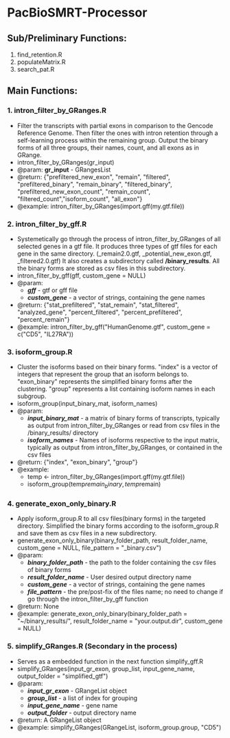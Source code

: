 # PacBioSMRT-Processor

## Sub/Preliminary Functions: <br />
1. find_retention.R <br />
2. populateMatrix.R <br />
3. search_pat.R <br />

## Main Functions:<br />
### 1. intron_filter_by_GRanges.R <br />
- Filter the transcripts with partial exons in comparison to the Gencode Reference Genome. Then filter the ones with intron retention through a self-learning process within the remaining group. Output the binary forms of all three groups, their names, count, and all exons as in GRange.
- intron_filter_by_GRanges(gr_input)
- @param: **gr_input** - GRangesList
- @return: {"prefiltered_new_exon", "remain", "filtered", "prefiltered_binary", "remain_binary", "filtered_binary",
       "prefiltered_new_exon_count", "remain_count", "filtered_count","isoform_count", "all_exon"}
- @example: intron_filter_by_GRanges(import.gff(my.gtf.file))

### 2. intron_filter_by_gff.R <br />
- Systemetically go through the process of intron_filter_by_GRanges of all selected genes in a gtf file. It produces three types of gtf files for each gene in the same directory. (_remain2.0.gtf, _potential_new_exon.gtf, _filtered2.0.gtf) It also creates a subdirectory called **/binary_results**. All the binary forms are stored as csv files in this subdirectory.
- intron_filter_by_gff(gff, custom_gene = NULL)
- @param: 
  - **_gff_** - gtf or gff file
  - **_custom_gene_** - a vector of strings, containing the gene names
- @return: {"stat_prefiltered", "stat_remain", "stat_filtered",
       "analyzed_gene", "percent_filtered",
       "percent_prefiltered", "percent_remain"}
- @example: intron_filter_by_gff("HumanGenome.gtf", custom_gene = c("CD5", "IL27RA"))

### 3. isoform_group.R <br />
- Cluster the isoforms based on their binary forms. "index" is a vector of integers that represent the group that an isoform belongs to. "exon_binary" represents the simplified binary forms after the clustering. "group" represents a list containing isoform names in each subgroup. 
- isoform_group(input_binary_mat, isoform_names)
- @param: 
  - **_input_binary_mat_** - a matrix of binary forms of transcripts, typically as output from intron_filter_by_GRanges or read from csv files in the /binary_results/ directory
  - **_isoform_names_** - Names of isoforms respective to the input matrix, typically as output from intron_filter_by_GRanges, or contained in the csv files
- @return: {"index", "exon_binary", "group"}
- @example: 
  - temp <- intron_filter_by_GRanges(import.gff(my.gtf.file))
  - isoform_group(temp$remain_binary, temp$remain)
  
### 4. generate_exon_only_binary.R <br />
- Apply isoform_group.R to all csv files(binary forms) in the targeted directory. Simplified the binary forms according to the isoform_group.R and save them as csv files in a new subdirectory.
- generate_exon_only_binary(binary_folder_path, result_folder_name, custom_gene = NULL, file_pattern = "_binary.csv")
- @param: 
  - **_binary_folder_path_** - the path to the folder containing the csv files of binary forms
  - **_result_folder_name_** - User desired output directory name
  - **_custom_gene_** - a vector of strings, containing the gene names
  - **_file_pattern_** - the pre/post-fix of the files name; no need to change if go through the intron_filter_by_gff function
- @return: None
- @example: generate_exon_only_binary(binary_folder_path = "~/binary_results/",
                          result_folder_name = "your.output.dir",
                          custom_gene = NULL)
 
 ### 5. simplify_GRanges.R (Secondary in the process) <br />
- Serves as a embedded function in the next function simplify_gff.R
- simplify_GRanges(input_gr_exon, group_list, input_gene_name, output_folder = "simplified_gtf")
- @param: 
  - **_input_gr_exon_** - GRangeList object
  - **_group_list_** - a list of index for grouping
  - **_input_gene_name_** - gene name
  - **_output_folder_** - output directory name
- @return: A GRangeList object
- @example: simplify_GRanges(GRangeList, isoform_group.group, "CD5")

